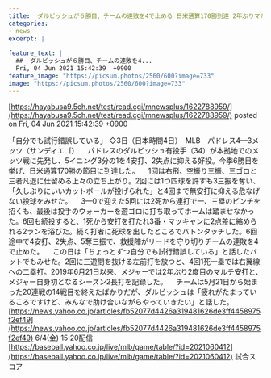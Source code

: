 ```yaml
---
title:  ダルビッシュが６勝目、チームの連敗を4で止める 日米通算170勝到達 2年ぶりマルチ安打の打撃　12試合　6勝1敗　2.25  
categories:
- news
excerpt: |
  
feature_text: |
  ##  ダルビッシュが６勝目、チームの連敗を4...
  Fri, 04 Jun 2021 15:42:39  +0900
feature_image: "https://picsum.photos/2560/600?image=733"
image: "https://picsum.photos/2560/600?image=733"
---
```


[https://hayabusa9.5ch.net/test/read.cgi/mnewsplus/1622788959/](https://hayabusa9.5ch.net/test/read.cgi/mnewsplus/1622788959/)
posted on Fri, 04 Jun 2021 15:42:39  +0900

<!--more-->

「自分でも試行錯誤している」 ◇3日（日本時間4日）　MLB　パドレス4—3メッツ（サンディエゴ） 　パドレスのダルビッシュ有投手（34）が本拠地でのメッツ戦に先発し、5イニング3分の1を4安打、2失点に抑える好投。今季6勝目を挙げ、日米通算170勝の節目に到達した。 　1回は右飛、空振り三振、三ゴロと三者凡退に仕留める上々の立ち上がり。2回には1つ四球を許すも3三振を奪い、「久しぶりにいいカットボールが投げられた」と4回まで無安打に抑える危なげない投球をみせた。 　3—0で迎えた5回には2死から連打で一、三塁のピンチを招くも、最後は投手のウォーカーを遊ゴロに打ち取ってホームは踏ませなかった。6回も続投すると、1死から安打を打たれ3番・マッキャンに2点差に縮められる2ランを浴びた。続く打者に死球を出したところでバトンタッチした。6回途中で4安打、2失点、5奪三振で、救援陣がリードを守り切りチームの連敗を4で止めた。 　この日は「ちょっとずつ自分でも試行錯誤している」と話したバットでもみせた。2回に三遊間を抜ける左前打を放つと、4回1死一塁では右翼線への二塁打。2019年6月21日以来、メジャーでは2年ぶり2度目のマルチ安打と、メジャー自身初となるシーズン2長打を記録した。 　チームは5月21日から始まった20連戦の14戦目を終えたばかりだが、ダルビッシュは「疲れがたまっているころですけど、みんなで助け合いながらやっていきたい」と話した。 [https://news.yahoo.co.jp/articles/fb52077d4426a319481626de3ff4458975f2ef49](https://news.yahoo.co.jp/articles/fb52077d4426a319481626de3ff4458975f2ef49) 6/4(金) 15:20配信 [https://baseball.yahoo.co.jp/live/mlb/game/table/?id=2021060412](https://baseball.yahoo.co.jp/live/mlb/game/table/?id=2021060412) 試合スコア
